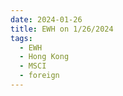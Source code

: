 ```yaml
---
date: 2024-01-26
title: EWH on 1/26/2024
tags: 
  - EWH
  - Hong Kong
  - MSCI
  - foreign
---
```

<div class="post">
<snapshot-grid 
    :reports="['2024/01/25/CTA/EWH', '2024/01/26/CTA/EWH', '2024/01/26/MTP/EWH']"
    chart="2024/01/26/Chart/EWH"
/>
<p>

</p>
<p>

</p>
</div>